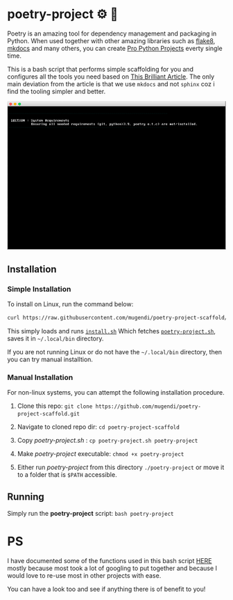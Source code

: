 <!--
 Copyright (c) 2023 Anthony Mugendi
 
 This software is released under the MIT License.
 https://opensource.org/licenses/MIT
-->



# poetry-project ⚙️ 💪

Poetry is an amazing tool for dependency management and packaging in Python. When used together with other amazing libraries such as [flake8](https://flake8.pycqa.org/), [mkdocs](https://mkdocs-dupe-test.readthedocs.io/) and many others, you can create [Pro Python Projects](https://medium.com/mlearning-ai/how-to-start-any-professional-python-package-project-9f66538ebc2) everty single time. 


This is a bash script that performs simple scaffolding for you and configures all the tools you need based on [This Brilliant Article](https://medium.com/mlearning-ai/how-to-start-any-professional-python-package-project-9f66538ebc2). The only main deviation from the article is that we use `mkdocs` and not `sphinx` coz i find the tooling simpler and better.

<!-- 
To generate new recording, run 
bash record-svg.sh
 -->

![](assets/recording.gif)

## Installation

### Simple Installation
To install on Linux, run the command below:

```bash
curl https://raw.githubusercontent.com/mugendi/poetry-project-scaffold/master/install.sh | bash
```
This simply loads and runs [`install.sh`](./install.sh) Which fetches [`poetry-project.sh`](./poetry-project.sh), saves it in `~/.local/bin` directory. 

If you are not running Linux or do not have the `~/.local/bin` directory, then you can try manual installtion.

### Manual Installation
For non-linux systems, you can attempt the following installation procedure.

1. Clone this repo:  `git clone https://github.com/mugendi/poetry-project-scaffold.git`

2. Navigate to cloned repo dir: `cd poetry-project-scaffold`

3. Copy *poetry-project.sh* : `cp poetry-project.sh poetry-project`

3. Make *poetry-project* executable: `chmod +x poetry-project`

4. Either run *poetry-project* from this directory `./poetry-project` or move it to a folder that is `$PATH` accessible.


## Running

Simply run the **poetry-project** script: `bash poetry-project` 



# PS 

I have documented some of the functions used in this bash script [HERE](./docs/bash-functions.md) mostly because most took a lot of googling to put together and because I would love to re-use most in other projects with ease.

You can have a look too and see if anything there is of benefit to you! 

